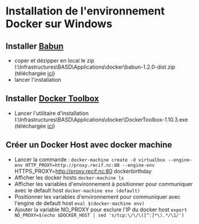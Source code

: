 # Installation de l'environnement Docker sur Windows

## Installer [Babun](http://babun.github.io)
  - coper et dézipper en local le zip I:\Infrastructures\BASD\Applications\docker\babun-1.2.0-dist.zip (téléchargée [ici](http://projects.reficio.org/babun/download))
  - lancer l'installation
  
## Installer [Docker Toolbox](https://www.docker.com/products/docker-toolbox)
  - Lancer l'utilitaire d'installation I:\Infrastructures\BASD\Applications\docker\DockerToolbox-1.10.3.exe (téléchargée [ici](https://github.com/docker/toolbox/releases/download/v1.10.3/DockerToolbox-1.10.3.exe))
  
## Créer un Docker Host avec docker machine
  - Lancer la commande : 
    ```docker-machine create -d virtualbox --engine-env HTTP_PROXY=http://proxy.recif.nc:80 --engine-env``` HTTPS_PROXY=http://proxy.recif.nc:80 dockerbirthday
  - Afficher les docker hosts 
    ```docker-machine ls```
  - Afficher les variables d'environnement à positionner pour communiquer avec le default host
    ```docker-machine env (default)```
  - Positionner les variables d'environnement pour communiquer avec l'engine de default host
    ```eval $(docker-machine env)```
  - Ajouter la variable NO_PROXY pour exclure l'IP du docker host
    ```export NO_PROXY=$(echo $DOCKER_HOST | sed 's/tcp:\/\/\([^:]*\).*/\1/')```
